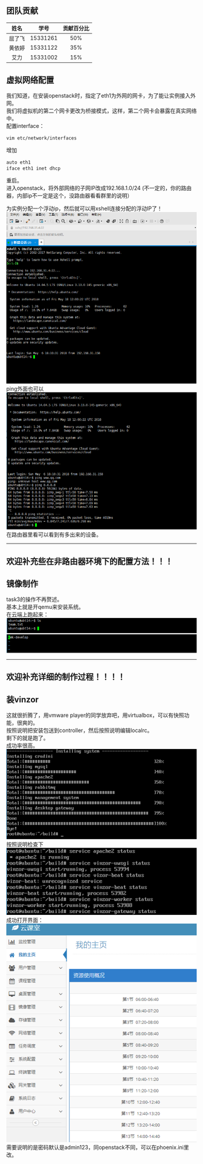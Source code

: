 ## 团队贡献
|姓名|学号|贡献百分比|
|:--:|:--:|:--:|
|屈了飞|15331261|50%|
|黄依婷|15331122|35%|
|艾力|15331002|15%|


## 虚拟网络配置

我们知道，在安装openstack时，指定了eth1为外网的网卡，为了能让实例接入外网。  
我们将虚拟机的第二个网卡更改为桥接模式，这样，第二个网卡会暴露在真实网络中。  
配置interface：
```
vim etc/network/interfaces
```
增加
```
auto eth1
iface eth1 inet dhcp 
```
重启。  
进入openstack，将外部网络的子网IP改成192.168.1.0/24 (不一定的，你的路由器，内部ip不一定是这个，没路由器看看群里的说明）

为实例分配一个浮动ip，然后就可以用xshell连接分配的浮动IP了！
![1](https://github.com/CourseCloudDesktop/cloudDesktop/raw/kek-develop/task4/pic/1.PNG)  
ping外面也可以
![1](https://github.com/CourseCloudDesktop/cloudDesktop/raw/kek-develop/task4/pic/2.PNG)   
在路由器里看可以看到有多出来的设备。 
  
  
  
  
-----
欢迎补充些在非路由器环境下的配置方法！！！
-----





## 镜像制作

task3的操作不再赘述。  
基本上就是开qemu来安装系统。  
在云端上跑起来：
![1](https://github.com/CourseCloudDesktop/cloudDesktop/raw/kek-develop/task4/pic/3.PNG)  
![1](https://github.com/CourseCloudDesktop/cloudDesktop/raw/kek-develop/task4/pic/4.PNG)  





-----
欢迎补充详细的制作过程！！！！
-----







## 装vinzor

这就很折腾了，用vmware player的同学放弃吧，用virtualbox，可以有快照功能，很爽的。  
按照说明把安装包送到controller，然后按照说明编辑localrc。  
剩下的就是跑了。  
成功率很高。  
![1](https://github.com/CourseCloudDesktop/cloudDesktop/raw/kek-develop/task4/pic/5.PNG)  
按照说明检查下  
![1](https://github.com/CourseCloudDesktop/cloudDesktop/raw/kek-develop/task4/pic/6.PNG)  
成功打开界面：  
![1](https://github.com/CourseCloudDesktop/cloudDesktop/raw/kek-develop/task4/pic/7.PNG)  
需要说明的是密码默认是admin123，同openstack不同，可以在phoenix.ini里改。  
